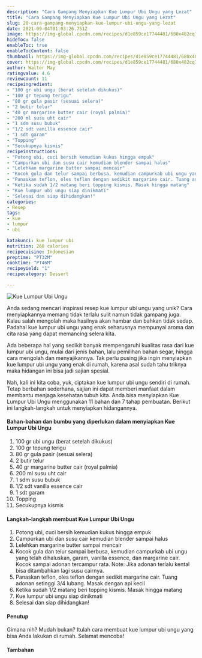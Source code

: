 ```yaml
---
description: "Cara Gampang Menyiapkan Kue Lumpur Ubi Ungu yang Lezat"
title: "Cara Gampang Menyiapkan Kue Lumpur Ubi Ungu yang Lezat"
slug: 20-cara-gampang-menyiapkan-kue-lumpur-ubi-ungu-yang-lezat
date: 2021-09-04T01:03:26.751Z
image: https://img-global.cpcdn.com/recipes/d1e859ce17744481/680x482cq70/kue-lumpur-ubi-ungu-foto-resep-utama.jpg
hideToc: false
enableToc: true
enableTocContent: false
thumbnail: https://img-global.cpcdn.com/recipes/d1e859ce17744481/680x482cq70/kue-lumpur-ubi-ungu-foto-resep-utama.jpg
cover: https://img-global.cpcdn.com/recipes/d1e859ce17744481/680x482cq70/kue-lumpur-ubi-ungu-foto-resep-utama.jpg
author: Walter May
ratingvalue: 4.6
reviewcount: 11
recipeingredient:
- "100 gr ubi ungu (berat setelah dikukus)"
- "100 gr tepung terigu"
- "80 gr gula pasir (sesuai selera)"
- "2 butir telur"
- "40 gr margarine butter cair (royal palmia)"
- "200 ml susu uht cair"
- "1 sdm susu bubuk"
- "1/2 sdt vanilla essence cair"
- "1 sdt garam"
- "Topping"
- "Secukupnya kismis"
recipeinstructions:
- "Potong ubi, cuci bersih kemudian kukus hingga empuk"
- "Campurkan ubi dan susu cair kemudian blender sampai halus"
- "Lelehkan margarine butter sampai mencair"
- "Kocok gula dan telur sampai berbusa, kemudian campurkab ubi ungu yang telah dihaluskan, garam, vanilla essence, dan margarine cair. Kocok sampai adonan tercampur rata. Note: Jika adonan terlalu kental bisa ditambahkan lagi susu cairnya."
- "Panaskan teflon, oles teflon dengan sedikit margarine cair. Tuang adonan setinggi 3/4 lubang. Masak dengan api kecil"
- "Ketika sudah 1/2 matang beri topping kismis. Masak hingga matang"
- "Kue lumpur ubi ungu siap dinikmati"
- "Selesai dan siap dihidangkan!"
categories:
- Resep
tags:
- kue
- lumpur
- ubi

katakunci: kue lumpur ubi 
nutrition: 260 calories
recipecuisine: Indonesian
preptime: "PT32M"
cooktime: "PT46M"
recipeyield: "1"
recipecategory: Dessert

---
```



![Kue Lumpur Ubi Ungu](https://img-global.cpcdn.com/recipes/d1e859ce17744481/680x482cq70/kue-lumpur-ubi-ungu-foto-resep-utama.jpg)

Anda sedang mencari inspirasi resep kue lumpur ubi ungu yang unik? Cara menyiapkannya memang tidak terlalu sulit namun tidak gampang juga. Kalau salah mengolah maka hasilnya akan hambar dan bahkan tidak sedap. Padahal kue lumpur ubi ungu yang enak seharusnya mempunyai aroma dan cita rasa yang dapat memancing selera kita.

Ada beberapa hal yang sedikit banyak mempengaruhi kualitas rasa dari kue lumpur ubi ungu, mulai dari jenis bahan, lalu pemilihan bahan segar, hingga cara mengolah dan menyajikannya. Tak perlu pusing jika ingin menyiapkan kue lumpur ubi ungu yang enak di rumah, karena asal sudah tahu triknya maka hidangan ini bisa jadi sajian spesial.



Nah, kali ini kita coba, yuk, ciptakan kue lumpur ubi ungu sendiri di rumah. Tetap berbahan sederhana, sajian ini dapat memberi manfaat dalam membantu menjaga kesehatan tubuh kita. Anda bisa menyiapkan Kue Lumpur Ubi Ungu menggunakan 11 bahan dan 7 tahap pembuatan. Berikut ini langkah-langkah untuk menyiapkan hidangannya.

<!--inarticleads1-->

#### Bahan-bahan dan bumbu yang diperlukan dalam menyiapkan Kue Lumpur Ubi Ungu

1. 100 gr ubi ungu (berat setelah dikukus)
1. 100 gr tepung terigu
1. 80 gr gula pasir (sesuai selera)
1. 2 butir telur
1. 40 gr margarine butter cair (royal palmia)
1. 200 ml susu uht cair
1. 1 sdm susu bubuk
1. 1/2 sdt vanilla essence cair
1. 1 sdt garam
1. Topping
1. Secukupnya kismis

<!--inarticleads2-->

#### Langkah-langkah membuat Kue Lumpur Ubi Ungu

1. Potong ubi, cuci bersih kemudian kukus hingga empuk
1. Campurkan ubi dan susu cair kemudian blender sampai halus
1. Lelehkan margarine butter sampai mencair
1. Kocok gula dan telur sampai berbusa, kemudian campurkab ubi ungu yang telah dihaluskan, garam, vanilla essence, dan margarine cair. Kocok sampai adonan tercampur rata. Note: Jika adonan terlalu kental bisa ditambahkan lagi susu cairnya.
1. Panaskan teflon, oles teflon dengan sedikit margarine cair. Tuang adonan setinggi 3/4 lubang. Masak dengan api kecil
1. Ketika sudah 1/2 matang beri topping kismis. Masak hingga matang
1. Kue lumpur ubi ungu siap dinikmati
1. Selesai dan siap dihidangkan!

#### Penutup

Gimana nih? Mudah bukan? Itulah cara membuat kue lumpur ubi ungu yang bisa Anda lakukan di rumah. Selamat mencoba!

#### Tambahan



